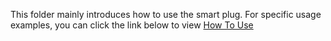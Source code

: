 This folder mainly introduces how to use the smart plug. For specific usage examples, you can click the link below to view
[How To Use](https://github.com/SmartArduino/DoHome/blob/master/DoHome_HomeKit_DIY_Smart_Plug/EN/How%20To%20Use/Introduction.pdf)
